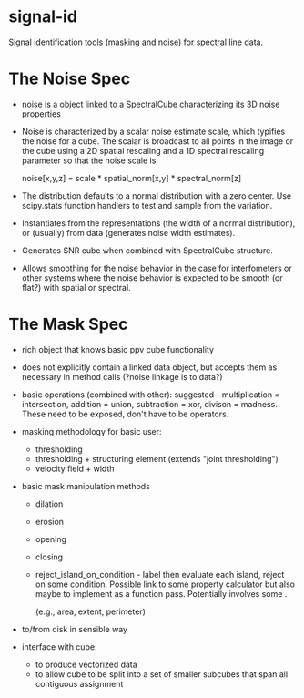 signal-id
=========

Signal identification tools (masking and noise) for spectral line data.


The Noise Spec
==============


* noise is a object linked to a SpectralCube characterizing its
3D noise properties  

* Noise is characterized by a scalar noise estimate scale, which
typifies the noise for a cube.  The scalar is broadcast to all points
in the image or the cube using a 2D spatial rescaling and a 1D
spectral rescaling parameter so that the noise scale is 

	 noise[x,y,z] = scale * spatial_norm[x,y] * spectral_norm[z]

* The distribution defaults to a normal distribution with a zero
center.  Use scipy.stats function handlers to test and sample from the
variation.

* Instantiates from the representations (the width of a normal
distribution), or (usually) from data (generates noise width
estimates).

* Generates SNR cube when combined with SpectralCube structure.

* Allows smoothing for the noise behavior in the case for
interfometers or other systems where the noise behavior is expected to
be smooth (or flat?) with spatial or spectral.


The Mask Spec
=============

* rich object that knows basic ppv cube functionality

* does not explicitly contain a linked data object, but accepts them
  as necessary in method calls (?noise linkage is to data?)

* basic operations (combined with other): suggested - multiplication =
  intersection, addition = union, subtraction = xor, divison =
  madness. These need to be exposed, don't have to be operators.

* masking methodology for basic user:

  * thresholding
  * thresholding + structuring element (extends "joint thresholding")
  * velocity field + width

* basic mask manipulation methods
  
  * dilation
  * erosion
  * opening
  * closing

  * reject_island_on_condition - label then evaluate each island,
    reject on some condition. Possible link to some property
    calculator but also maybe to implement as a function pass.
    Potentially involves some .

    (e.g., area, extent, perimeter)

* to/from disk in sensible way

* interface with cube:
  * to produce vectorized data
  * to allow cube to be split into a set of smaller subcubes that span
    all contiguous assignment
  
